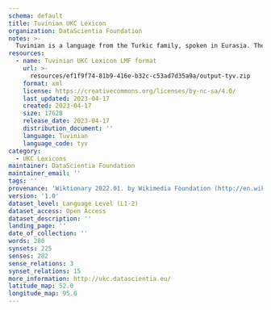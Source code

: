 ```yaml
---
schema: default
title: Tuvinian UKC Lexicon
organization: DataScientia Foundation
notes: >-
  Tuvinian is a language from the Turkic family, spoken in Eurasia. The UKC Lexicon of Tuvinian is represented as a lexico-semantic network. It consists of words, word senses, synsets, as well as sense-level and synset-level relationships.
resources:
  - name: Tuvinian UKC Lexicon LMF format
    url: >-
      resources/ef1f9f74-81b9-416e-b32c-c53ad7d35a9a/output-tyv.zip
    format: xml
    license: https://creativecommons.org/licenses/by-nc-sa/4.0/
    last_updated: 2023-04-17
    created: 2023-04-17
    size: 17628
    release_date: 2023-04-17
    distribution_document: ''
    language: Tuvinian
    language_code: tyv
category:
  - UKC Lexicons
maintainer: DataScientia Foundation
maintainer_email: ''
tags: ''
provenance: 'Wiktionary 2022.01. by Wikimedia Foundation (http://en.wiktionary.org); CogNet 2.1 by Khuyagbaatar Batsuren, National University of Mongolia (http://cognet.ukc.disi.unitn.it); KinDiv: Kinship Diversity 1.0 by Temuulen Khishigsuren (http://ukc.disi.unitn.it/index.php/kinship/); MorphyNet 2.0 by Gábor Bella and Khuyagbaatar Batsuren (http://ukc.disi.unitn.it/index.php/morphynet/); Princeton WordNet 2.1 by Princeton University (https://wordnet.princeton.edu)'
version: '1.0'
dataset_level: Language Level (L1-2)
dataset_access: Open Access
dataset_description: ''
landing_page: ''
date_of_collection: ''
words: 280
synsets: 225
senses: 282
sense_relations: 3
synset_relations: 15
more_information: http://ukc.datascientia.eu/
latitude_map: 52.0
longitude_map: 95.0
---
```

